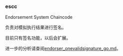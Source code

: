 ### escc

Endorsement System Chaincode

负责对模拟执行结果进行签名。

目前只有签名功能，以后会扩展。

进一步的分析请查阅[endorser_onevalidsignature_go.md](https://github/ClaudeZsb/hyperledger_code_fabric/core/scc/escc/escc_go.md)。
